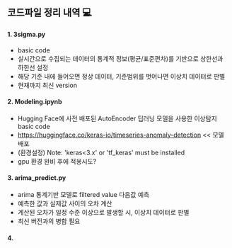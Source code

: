 ## 코드파일 정리 내역 💻

#### 1. 3sigma.py
- basic code
- 실시간으로 수집되는 데이터의 통계적 정보(평균/표준편차)를 기반으로 상한선과 하한선 설정
- 해당 기준 내에 들어오면 정상 데이터, 기준범위를 벗어나면 이상치 데이터로 판별
- 현재까지 최신 version

#### 2. Modeling.ipynb
- Hugging Face에 사전 배포된 AutoEncoder 딥러닝 모델을 사용한 이상탐지 basic code
- https://huggingface.co/keras-io/timeseries-anomaly-detection << 모델 배포
- (환경설정) Note: 'keras<3.x' or 'tf_keras' must be installed
- gpu 환경 완비 후에 적용시도?

#### 3. arima_predict.py
- arima 통계기반 모델로 filtered value 다음값 예측
- 예측한 값과 실제값 사이의 오차 계산
- 계산된 오차가 일정 수준 이상으로 발생할 시, 이상치 데이터로 판별
- 최신 버전과의 병합 필요

#### 4. 
